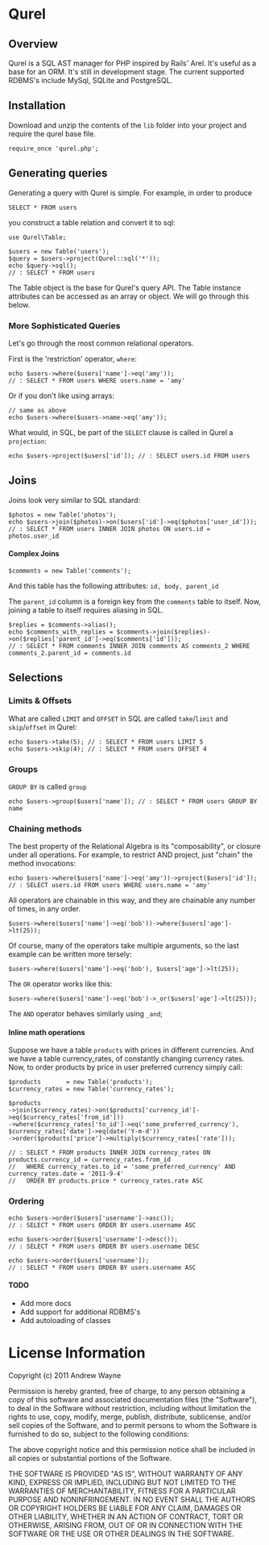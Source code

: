 # Qurel

## Overview

Qurel is a SQL AST manager for PHP inspired by Rails' Arel.
It's useful as a base for an ORM. It's still in development stage.
The current supported RDBMS's include MySql, SQLite and PostgreSQL.

## Installation

Download and unzip the contents of the `lib` folder into your project and require the
qurel base file.

    require_once 'qurel.php';

## Generating queries

Generating a query with Qurel is simple. For example, in order to produce

    SELECT * FROM users

you construct a table relation and convert it to sql:

    use Qurel\Table;

    $users = new Table('users');
    $query = $users->project(Qurel::sql('*'));
    echo $query->sql();
    // : SELECT * FROM users

The Table object is the base for Qurel's query API.
The Table instance attributes can be accessed as an array or object. We will go
through this below.

### More Sophisticated Queries

Let's go through the most common relational operators.

First is the 'restriction' operator, `where`:

    echo $users->where($users['name']->eq('amy'));
    // : SELECT * FROM users WHERE users.name = 'amy'

Or if you don't like using arrays:

    // same as above
    echo $users->where($users->name->eq('amy'));

What would, in SQL, be part of the `SELECT` clause is called in Qurel a `projection`:

    echo $users->project($users['id']); // : SELECT users.id FROM users

## Joins

Joins look very similar to SQL standard:

    $photos = new Table('photos');
    echo $users->join($photos)->on($users['id']->eq($photos['user_id']));
    // : SELECT * FROM users INNER JOIN photos ON users.id = photos.user_id

#### Complex Joins

    $comments = new Table('comments');

And this table has the following attributes: `id, body, parent_id`

The `parent_id` column is a foreign key from the `comments` table to itself. Now, joining a table to itself requires aliasing in SQL.

    $replies = $comments->alias();
    echo $comments_with_replies = $comments->join($replies)->on($replies['parent_id']->eq($comments['id']));
    // : SELECT * FROM comments INNER JOIN comments AS comments_2 WHERE comments_2.parent_id = comments.id

## Selections

### Limits & Offsets

What are called `LIMIT` and `OFFSET` in SQL are called `take`/`limit` and `skip`/`offset` in Qurel:

    echo $users->take(5); // : SELECT * FROM users LIMIT 5
    echo $users->skip(4); // : SELECT * FROM users OFFSET 4

### Groups

`GROUP BY` is called `group`

    echo $users->group($users['name']); // : SELECT * FROM users GROUP BY name

### Chaining methods

The best property of the Relational Algebra is its "composability", or closure under all operations. For example, to restrict AND project, just "chain" the method invocations:
    
    echo $users->where($users['name']->eq('amy'))->project($users['id']);         
    // : SELECT users.id FROM users WHERE users.name = 'amy'

All operators are chainable in this way, and they are chainable any number of times, in any order.

    $users->where($users['name']->eq('bob'))->where($users['age']->lt(25));

Of course, many of the operators take multiple arguments, so the last example can be written more tersely:
    
    $users->where($users['name']->eq('bob'), $users['age']->lt(25));

The `OR` operator works like this:

    $users->where($users['name']->eq('bob')->_or($users['age']->lt(25)));

The `AND` operator behaves similarly using `_and`;

#### Inline math operations

Suppose we have a table `products` with prices in different currencies. And we have a table currency_rates, of constantly changing currency rates.
Now, to order products by price in user preferred currency simply call:

    $products       = new Table('products');
    $currency_rates = new Table('currency_rates');

    $products
    ->join($currency_rates)->on($products['currency_id']->eq($currency_rates['from_id']))
    ->where($currency_rates['to_id']->eq('some_preferred_currency'), $currency_rates['date']->eq(date('Y-m-d'))
    ->order($products['price']->multiply($currency_rates['rate']));

    // : SELECT * FROM products INNER JOIN currency_rates ON products.currency_id = currency_rates.from_id
    //   WHERE currency_rates.to_id = 'some_preferred_currency' AND currency_rates.date = '2011-9-4'
    //   ORDER BY products.price * currency_rates.rate ASC

### Ordering

    echo $users->order($users['username']->asc());
    // : SELECT * FROM users ORDER BY users.username ASC

    echo $users->order($users['username']->desc());
    // : SELECT * FROM users ORDER BY users.username DESC

    echo $users->order($users['username']);
    // : SELECT * FROM users ORDER BY users.username ASC


#### TODO
- Add more docs
- Add support for additional RDBMS's
- Add autoloading of classes


License Information
===================

Copyright (c) 2011 Andrew Wayne

Permission is hereby granted, free of charge, to any person obtaining
a copy of this software and associated documentation files (the
"Software"), to deal in the Software without restriction, including
without limitation the rights to use, copy, modify, merge, publish,
distribute, sublicense, and/or sell copies of the Software, and to
permit persons to whom the Software is furnished to do so, subject to
the following conditions:

The above copyright notice and this permission notice shall be
included in all copies or substantial portions of the Software.

THE SOFTWARE IS PROVIDED "AS IS", WITHOUT WARRANTY OF ANY KIND,
EXPRESS OR IMPLIED, INCLUDING BUT NOT LIMITED TO THE WARRANTIES OF
MERCHANTABILITY, FITNESS FOR A PARTICULAR PURPOSE AND
NONINFRINGEMENT. IN NO EVENT SHALL THE AUTHORS OR COPYRIGHT HOLDERS BE
LIABLE FOR ANY CLAIM, DAMAGES OR OTHER LIABILITY, WHETHER IN AN ACTION
OF CONTRACT, TORT OR OTHERWISE, ARISING FROM, OUT OF OR IN CONNECTION
WITH THE SOFTWARE OR THE USE OR OTHER DEALINGS IN THE SOFTWARE.
